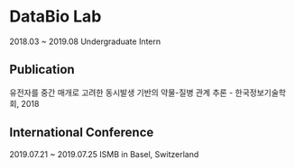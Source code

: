 # DataBio Lab 
2018.03 ~ 2019.08 Undergraduate Intern

## Publication
유전자를 중간 매개로 고려한 동시발생 기반의 약물-질병 관계 추론 - 한국정보기술학회, 2018

## International Conference
2019.07.21 ~ 2019.07.25 ISMB in Basel, Switzerland